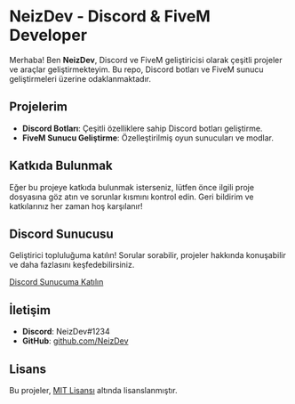 # NeizDev - Discord & FiveM Developer

Merhaba! Ben **NeizDev**, Discord ve FiveM geliştiricisi olarak çeşitli projeler ve araçlar geliştirmekteyim. Bu repo, Discord botları ve FiveM sunucu geliştirmeleri üzerine odaklanmaktadır.

## Projelerim

- **Discord Botları**: Çeşitli özelliklere sahip Discord botları geliştirme.
- **FiveM Sunucu Geliştirme**: Özelleştirilmiş oyun sunucuları ve modlar.
  
## Katkıda Bulunmak

Eğer bu projeye katkıda bulunmak isterseniz, lütfen önce ilgili proje dosyasına göz atın ve sorunlar kısmını kontrol edin. Geri bildirim ve katkılarınız her zaman hoş karşılanır!

## Discord Sunucusu

Geliştirici topluluğuma katılın! Sorular sorabilir, projeler hakkında konuşabilir ve daha fazlasını keşfedebilirsiniz.

[Discord Sunucuma Katılın](https://discord.gg/neizdev)

## İletişim

- **Discord**: NeizDev#1234
- **GitHub**: [github.com/NeizDev](https://github.com/NeizDev)

## Lisans

Bu projeler, [MIT Lisansı](LICENSE) altında lisanslanmıştır.
